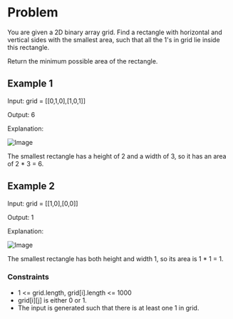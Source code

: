 # Problem

You are given a 2D binary array grid. Find a rectangle with horizontal and vertical sides with the smallest area, such that all the 1's in grid lie inside this rectangle.

Return the minimum possible area of the rectangle.

## Example 1

Input: grid = [[0,1,0],[1,0,1]]

Output: 6

Explanation:

![Image](https://assets.leetcode.com/uploads/2024/05/08/examplerect0.png)

The smallest rectangle has a height of 2 and a width of 3, so it has an area of 2 * 3 = 6.

## Example 2

Input: grid = [[1,0],[0,0]]

Output: 1

Explanation:

![Image](https://assets.leetcode.com/uploads/2024/05/08/examplerect1.png)

The smallest rectangle has both height and width 1, so its area is 1 * 1 = 1.

### Constraints

- 1 <= grid.length, grid[i].length <= 1000
- grid[i][j] is either 0 or 1.
- The input is generated such that there is at least one 1 in grid.
